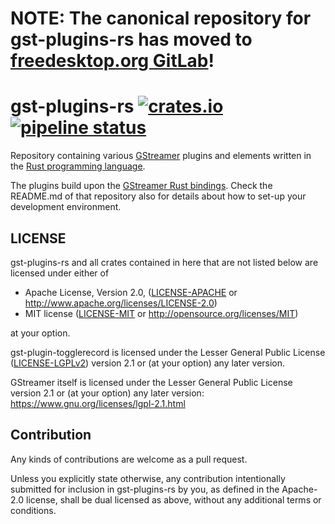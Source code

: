 # NOTE: The canonical repository for gst-plugins-rs has moved to [freedesktop.org GitLab](https://gitlab.freedesktop.org/gstreamer/gst-plugins-rs)!

# gst-plugins-rs [![crates.io](https://img.shields.io/crates/v/gst-plugin.svg)](https://crates.io/crates/gst-plugin) [![pipeline status](https://gitlab.freedesktop.org/gstreamer/gst-plugins-rs/badges/master/pipeline.svg)](https://gitlab.freedesktop.org/gstreamer/gst-plugins-rs/commits/master)

Repository containing various [GStreamer](https://gstreamer.freedesktop.org/)
plugins and elements written in the [Rust programming
language](https://www.rust-lang.org/).

The plugins build upon the [GStreamer Rust bindings](https://gitlab.freedesktop.org/gstreamer/gstreamer-rs).
Check the README.md of that repository also for details about how to set-up
your development environment.

## LICENSE

gst-plugins-rs and all crates contained in here that are not listed below are
licensed under either of

 * Apache License, Version 2.0, ([LICENSE-APACHE](LICENSE-APACHE) or
   http://www.apache.org/licenses/LICENSE-2.0)
 * MIT license ([LICENSE-MIT](LICENSE-MIT) or
   http://opensource.org/licenses/MIT)

at your option.

gst-plugin-togglerecord is licensed under the Lesser General Public License
([LICENSE-LGPLv2](LICENSE-LGPLv2)) version 2.1 or (at your option) any later
version.

GStreamer itself is licensed under the Lesser General Public License version
2.1 or (at your option) any later version:
https://www.gnu.org/licenses/lgpl-2.1.html

## Contribution

Any kinds of contributions are welcome as a pull request.

Unless you explicitly state otherwise, any contribution intentionally submitted
for inclusion in gst-plugins-rs by you, as defined in the Apache-2.0 license, shall be
dual licensed as above, without any additional terms or conditions.
